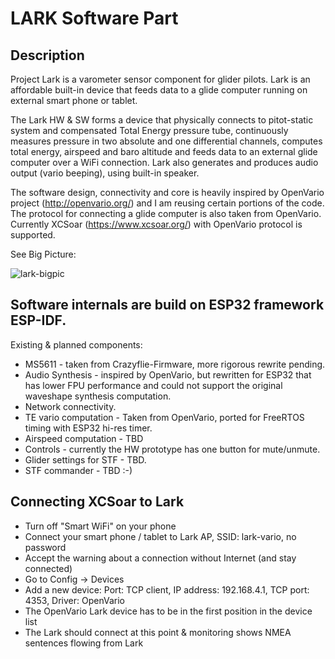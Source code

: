 # LARK Software Part

## Description

Project Lark is a varometer sensor component for glider pilots. Lark is an affordable built-in device that feeds data to a glide computer running on external smart phone or tablet.

The Lark HW & SW forms a device that physically connects to pitot-static system and compensated Total Energy pressure tube, continuously measures pressure in two absolute and one differential channels, computes total energy, airspeed and baro altitude and feeds data to an external glide computer over a WiFi connection. Lark also generates and produces audio output (vario beeping), using built-in speaker.

The software design, connectivity and core is heavily inspired by OpenVario project (http://openvario.org/) and I am reusing certain portions of the code. The protocol for connecting a glide computer is also taken from OpenVario. Currently XCSoar (https://www.xcsoar.org/) with OpenVario protocol is supported.

See Big Picture:

![lark-bigpic](https://user-images.githubusercontent.com/1937910/35197228-ce2cd9ac-fedc-11e7-8dc7-9850e248dcaa.png)

## Software internals are build on ESP32 framework ESP-IDF.
Existing & planned components:
* MS5611 - taken from Crazyflie-Firmware, more rigorous rewrite pending.
* Audio Synthesis - inspired by OpenVario, but rewritten for ESP32 that has lower FPU performance and could not support the original waveshape synthesis computation.
* Network connectivity.
* TE vario computation - Taken from OpenVario, ported for FreeRTOS timing with ESP32 hi-res timer.
* Airspeed computation - TBD
* Controls - currently the HW prototype has one button for mute/unmute.
* Glider settings for STF - TBD.
* STF commander - TBD :-)

## Connecting XCSoar to Lark
* Turn off "Smart WiFi" on your phone
* Connect your smart phone / tablet to Lark AP, SSID: lark-vario, no password
* Accept the warning about a connection without Internet (and stay connected) 
* Go to Config -> Devices
* Add a new device: Port: TCP client, IP address: 192.168.4.1, TCP port: 4353, Driver: OpenVario
* The OpenVario Lark device has to be in the first position in the device list
* The Lark should connect at this point & monitoring shows NMEA sentences flowing from Lark

